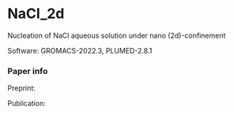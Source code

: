 # NaCl_2d
Nucleation of NaCl aqueous solution under nano (2d)-confinement 

Software: GROMACS-2022.3, PLUMED-2.8.1

### Paper info
Preprint: []()

Publication: []()

